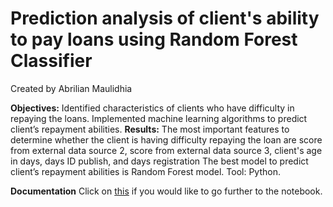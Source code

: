 # Prediction analysis of client's ability to pay loans using Random Forest Classifier
Created by Abrilian Maulidhia

**Objectives:**
Identified characteristics of clients who have difficulty in repaying the loans.
Implemented machine learning algorithms to predict client’s repayment abilities.
**Results:**
The most important features to determine whether the client is having difficulty repaying the loan are score from external data source 2, score from external data source 3, client's age in days, days ID publish, and days registration
The best model to predict client’s repayment abilities is Random Forest model.
Tool: Python.

**Documentation**
Click on [this](https://colab.research.google.com/drive/10AspcpxGXrDdeaZw9MfT2CwpzdIyC5eC?usp=sharing) if you would like to go further to the notebook.
